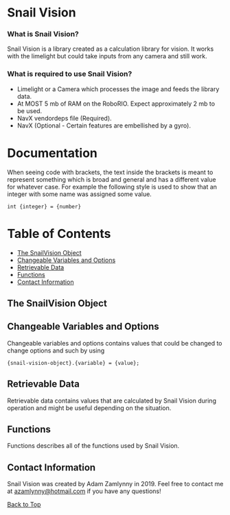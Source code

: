 # Snail Vision

### What is Snail Vision?

Snail Vision is a library created as a calculation library for vision. It works with the limelight but could take inputs from any camera and still work.

### What is required to use Snail Vision?

  * Limelight or a Camera which processes the image and feeds the library data.
  * At MOST 5 mb of RAM on the RoboRIO. Expect approximately 2 mb to be used.
  * NavX vendordeps file (Required).
  * NavX (Optional - Certain features are embellished by a gyro).
  
# Documentation
When seeing code with brackets, the text inside the brackets is meant to represent something which is broad and general and has a different value for whatever case. For example the following style is used to show that an integer with some name was assigned some value.
```
int {integer} = {number}
```


# Table of Contents
  * [The SnailVision Object](#the-snailvision-object)
  * [Changeable Variables and Options](#changeable-variables-and-options)
  * [Retrievable Data](#retrievable-data)
  * [Functions](#functions)
  * [Contact Information](#contact-information)

## The SnailVision Object

## Changeable Variables and Options
Changeable variables and options contains values that could be changed to change options and such by using 

``` 
{snail-vision-object}.{variable} = {value};
``` 

## Retrievable Data
Retrievable data contains values that are calculated by Snail Vision during operation and might be useful depending on the situation.

## Functions
Functions describes all of the functions used by Snail Vision.

## Contact Information
Snail Vision was created by Adam Zamlynny in 2019. Feel free to contact me at azamlynny@hotmail.com if you have any questions!

[Back to Top](#snail-vision)
